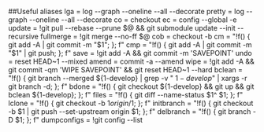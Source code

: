 ##Useful aliases
    lga = log --graph --oneline --all --decorate
    pretty = log --graph --oneline --all --decorate
	  co = checkout
    ec = config --global -e
    update = !git pull --rebase --prune $@ && git submodule update --init --recursive
    fullmerge = !git merge --no-ff $@
    cob = checkout -b
    cm = "!f() { git add -A | git commit -m \"$1\"; }; f"
    cmp = "!f() { git add -A | git commit -m \"$1\" | git push; }; f"
    save = !git add -A && git commit -m 'SAVEPOINT'
    undo = reset HEAD~1 --mixed
    amend = commit -a --amend
    wipe = !git add -A && git commit -qm 'WIPE SAVEPOINT' && git reset HEAD~1 --hard
    bclean = "!f() { git branch --merged ${1-develop} | grep -v " ${1-develop}$" | xargs -r git branch -d; }; f"
    bdone = "!f() { git checkout ${1-develop} && git up && git bclean ${1-develop}; }; f"
    files = "!f() { git diff --name-status $1^ $1; }; f"
    lclone = "!f() { git checkout -b $1 origin/$1; }; f"
    initbranch = "!f() { git checkout -b $1 | git push --set-upstream origin $1; }; f"
    delbranch = "!f() { git branch -D $1; }; f"
    dumpconfigs = !git config --list